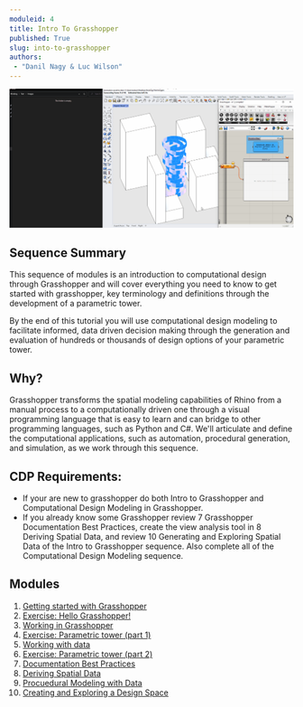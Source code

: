 ```yaml
---
moduleid: 4
title: Intro To Grasshopper
published: True
slug: into-to-grasshopper
authors:
 - "Danil Nagy & Luc Wilson"
---
```


![description](images/4-7-4_Animate.gif)


## Sequence Summary

This sequence of modules is an introduction to computational design through Grasshopper and will cover everything you need to know to get started with grasshopper, key terminology and definitions through the development of a parametric tower.

By the end of this tutorial you will use computational design modeling to facilitate informed, data driven decision making through the generation and evaluation of hundreds or thousands of design options of your parametric tower.

## Why?

Grasshopper transforms the spatial modeling capabilities of Rhino from a manual process to a computationally driven one through a visual programming language that is easy to learn and can bridge to other programming languages, such as Python and C#. We'll articulate and define the computational applications, such as automation, procedural generation, and simulation, as we work through this sequence.

## CDP Requirements:
- If your are new to grasshopper do both Intro to Grasshopper and Computational Design Modeling in Grasshopper.
- If you already know some Grasshopper review 7 Grasshopper Documentation Best Practices, create the view analysis tool in 8 Deriving Spatial Data, and review 10 Generating and Exploring Spatial Data of the Intro to Grasshopper sequence. Also complete all of the Computational Design Modeling sequence.

## Modules

1. [Getting started with Grasshopper](https://cdp-smorgasbord.netlify.app/modules/4-grasshopper-intro/41-getting-started-with-grasshopper)
2. [Exercise: Hello Grasshopper!](https://cdp-smorgasbord.netlify.app/modules/4-grasshopper-intro/42-exercise-hello-grasshopper)
3. [Working in Grasshopper](https://cdp-smorgasbord.netlify.app/modules/4-grasshopper-intro/43-working-in-grasshopper)
4. [Exercise: Parametric tower (part 1)](https://cdp-smorgasbord.netlify.app/modules/4-grasshopper-intro/44-exercise-parametric-tower-part-1)
5. [Working with data](https://cdp-smorgasbord.netlify.app/modules/4-grasshopper-intro/45-working-with-data)
6. [Exercise: Parametric tower (part 2)](https://cdp-smorgasbord.netlify.app/modules/4-grasshopper-intro/46-exercise-parametric-tower-part-2)
7. [Documentation Best Practices](https://cdp-smorgasbord.netlify.app/modules/4-grasshopper-intro/47-documentation-best-practices)
8. [Deriving Spatial Data](https://cdp-smorgasbord.netlify.app/modules/4-grasshopper-intro/48-Deriving-Spatial-Data)
9. [Procuedural Modeling with Data](https://cdp-smorgasbord.netlify.app/modules/4-grasshopper-intro/49-Procedural-Rules)
10. [Creating and Exploring a Design Space](https://cdp-smorgasbord.netlify.app/modules/4-grasshopper-intro/410-Generating-Exploring-Spatial-Data)
